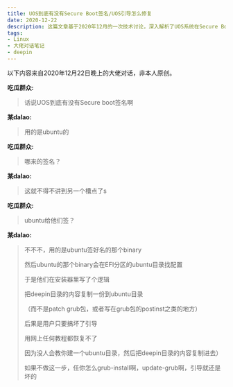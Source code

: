 ```yaml
---
title: UOS到底有没有Secure Boot签名/UOS引导怎么修复
date: 2020-12-22
description: 这篇文章基于2020年12月的一次技术讨论，深入解析了UOS系统在Secure Boot签名方面的实现细节。内容指出，UOS并未使用自己的Secure Boot签名，而是直接借用了Ubuntu已签名的二进制文件，并在安装过程中通过特殊逻辑将Deepin目录内容复制到Ubuntu目录以完成引导配置。这种做法导致用户在引导损坏时难以通过常规方法修复，因为大多数修复教程不会涉及这一隐藏步骤。如果你曾遇到UOS引导问题却无法解决，这篇文章将为你揭示背后的原因，并提供关键的技术背景分析。
tags: 
- Linux
- 大佬对话笔记
- deepin
---
```



以下内容来自2020年12月22日晚上的大佬对话，非本人原创。

**吃瓜群众:**

> 话说UOS到底有没有Secure boot签名啊

**某dalao:**

> 用的是ubuntu的

**吃瓜群众:**

> 哪来的签名？

**某dalao:**

> 这就不得不讲到另一个槽点了s

**吃瓜群众:**

> ubuntu给他们签？

**某dalao:**

> 不不不，用的是ubuntu签好名的那个binary
>
> 然后ubuntu的那个binary会在EFI分区的ubuntu目录找配置
>
> 于是他们在安装器里写了个逻辑
>
> 把deepin目录的内容复制一份到ubuntu目录
>
> （而不是patch grub包，或者写在grub包的postinst之类的地方）
>
> 后果是用户只要搞坏了引导
>
> 用网上任何教程都恢复不了
>
> 因为没人会教你建一个ubuntu目录，然后把deepin目录的内容复制进去）
>
> 如果不做这一步，任你怎么grub-install啊，update-grub啊，引导就还是坏的
